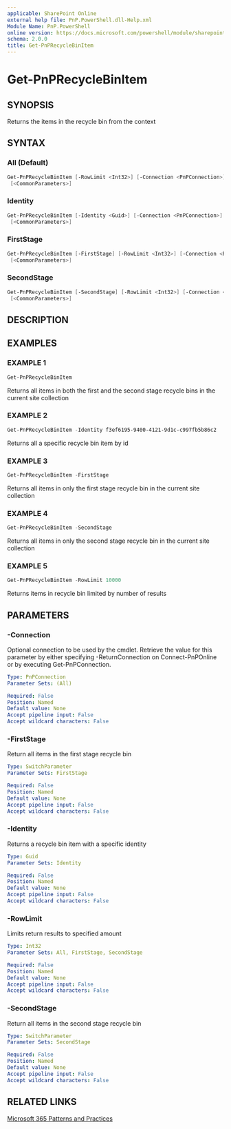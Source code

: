 ```yaml
---
applicable: SharePoint Online
external help file: PnP.PowerShell.dll-Help.xml
Module Name: PnP.PowerShell
online version: https://docs.microsoft.com/powershell/module/sharepoint-pnp/get-pnprecyclebinitem
schema: 2.0.0
title: Get-PnPRecycleBinItem
---
```


# Get-PnPRecycleBinItem

## SYNOPSIS
Returns the items in the recycle bin from the context

## SYNTAX

### All (Default)
```powershell
Get-PnPRecycleBinItem [-RowLimit <Int32>] [-Connection <PnPConnection>] [-Includes <String[]>]
 [<CommonParameters>]
```

### Identity
```powershell
Get-PnPRecycleBinItem [-Identity <Guid>] [-Connection <PnPConnection>] [-Includes <String[]>]
 [<CommonParameters>]
```

### FirstStage
```powershell
Get-PnPRecycleBinItem [-FirstStage] [-RowLimit <Int32>] [-Connection <PnPConnection>] [-Includes <String[]>]
 [<CommonParameters>]
```

### SecondStage
```powershell
Get-PnPRecycleBinItem [-SecondStage] [-RowLimit <Int32>] [-Connection <PnPConnection>] [-Includes <String[]>]
 [<CommonParameters>]
```

## DESCRIPTION

## EXAMPLES

### EXAMPLE 1
```powershell
Get-PnPRecycleBinItem
```

Returns all items in both the first and the second stage recycle bins in the current site collection

### EXAMPLE 2
```powershell
Get-PnPRecycleBinItem -Identity f3ef6195-9400-4121-9d1c-c997fb5b86c2
```

Returns all a specific recycle bin item by id

### EXAMPLE 3
```powershell
Get-PnPRecycleBinItem -FirstStage
```

Returns all items in only the first stage recycle bin in the current site collection

### EXAMPLE 4
```powershell
Get-PnPRecycleBinItem -SecondStage
```

Returns all items in only the second stage recycle bin in the current site collection

### EXAMPLE 5
```powershell
Get-PnPRecycleBinItem -RowLimit 10000
```

Returns items in recycle bin limited by number of results

## PARAMETERS

### -Connection
Optional connection to be used by the cmdlet. Retrieve the value for this parameter by either specifying -ReturnConnection on Connect-PnPOnline or by executing Get-PnPConnection.

```yaml
Type: PnPConnection
Parameter Sets: (All)

Required: False
Position: Named
Default value: None
Accept pipeline input: False
Accept wildcard characters: False
```

### -FirstStage
Return all items in the first stage recycle bin

```yaml
Type: SwitchParameter
Parameter Sets: FirstStage

Required: False
Position: Named
Default value: None
Accept pipeline input: False
Accept wildcard characters: False
```

### -Identity
Returns a recycle bin item with a specific identity

```yaml
Type: Guid
Parameter Sets: Identity

Required: False
Position: Named
Default value: None
Accept pipeline input: False
Accept wildcard characters: False
```

### -RowLimit
Limits return results to specified amount

```yaml
Type: Int32
Parameter Sets: All, FirstStage, SecondStage

Required: False
Position: Named
Default value: None
Accept pipeline input: False
Accept wildcard characters: False
```

### -SecondStage
Return all items in the second stage recycle bin

```yaml
Type: SwitchParameter
Parameter Sets: SecondStage

Required: False
Position: Named
Default value: None
Accept pipeline input: False
Accept wildcard characters: False
```

## RELATED LINKS

[Microsoft 365 Patterns and Practices](https://aka.ms/m365pnp)